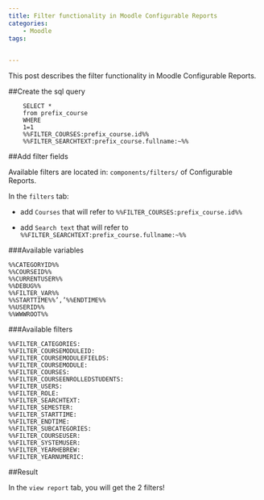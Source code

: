 ```yaml
---
title: Filter functionality in Moodle Configurable Reports
categories:
    - Moodle
tags:
    

---
```

This post describes the filter functionality in Moodle Configurable Reports.

##Create the sql query
        
        SELECT *
        from prefix_course
        WHERE
        1=1
        %%FILTER_COURSES:prefix_course.id%%
        %%FILTER_SEARCHTEXT:prefix_course.fullname:~%%
        
##Add filter fields

Available filters are located in: `components/filters/` of Configurable Reports.

In the `filters` tab:  

 - add `Courses` that will refer to `%%FILTER_COURSES:prefix_course.id%%`
 
 - add `Search text` that will refer to `%%FILTER_SEARCHTEXT:prefix_course.fullname:~%%`

###Available variables

    %%CATEGORYID%%
    %%COURSEID%%
    %%CURRENTUSER%%
    %%DEBUG%%
    %%FILTER_VAR%%
    %%STARTTIME%%’,’%%ENDTIME%%
    %%USERID%%
    %%WWWROOT%%

###Available filters

    %%FILTER_CATEGORIES:
    %%FILTER_COURSEMODULEID:
    %%FILTER_COURSEMODULEFIELDS:
    %%FILTER_COURSEMODULE:
    %%FILTER_COURSES:
    %%FILTER_COURSEENROLLEDSTUDENTS:
    %%FILTER_USERS:
    %%FILTER_ROLE:
    %%FILTER_SEARCHTEXT:
    %%FILTER_SEMESTER:
    %%FILTER_STARTTIME:
    %%FILTER_ENDTIME:
    %%FILTER_SUBCATEGORIES:
    %%FILTER_COURSEUSER:
    %%FILTER_SYSTEMUSER:
    %%FILTER_YEARHEBREW:
    %%FILTER_YEARNUMERIC:

##Result

In the `view report` tab, you will get the 2 filters!